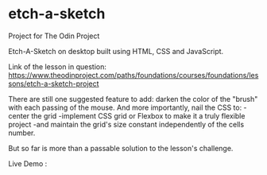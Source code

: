 # etch-a-sketch
Project for The Odin Project 

Etch-A-Sketch on desktop built using HTML, CSS and JavaScript.

Link of the lesson in question:  https://www.theodinproject.com/paths/foundations/courses/foundations/lessons/etch-a-sketch-project

There are still one suggested feature to add: darken the color of the "brush" with each passing of the mouse. 
And more importantly, nail the CSS to:
-center the grid
-implement CSS grid or Flexbox to make it a truly flexible project
-and maintain the grid's size constant independently of the cells number.

But so far is more than a passable solution to the lesson's challenge.

Live Demo : 
